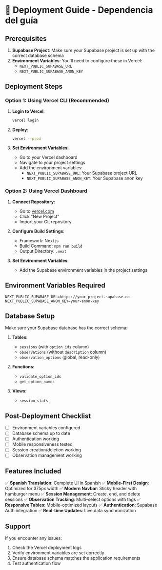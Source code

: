 # 🚀 Deployment Guide - Dependencia del guía

## Prerequisites

1. **Supabase Project**: Make sure your Supabase project is set up with the correct database schema
2. **Environment Variables**: You'll need to configure these in Vercel:
   - `NEXT_PUBLIC_SUPABASE_URL`
   - `NEXT_PUBLIC_SUPABASE_ANON_KEY`

## Deployment Steps

### Option 1: Using Vercel CLI (Recommended)

1. **Login to Vercel**:

   ```bash
   vercel login
   ```

2. **Deploy**:

   ```bash
   vercel --prod
   ```

3. **Set Environment Variables**:
   - Go to your Vercel dashboard
   - Navigate to your project settings
   - Add the environment variables:
     - `NEXT_PUBLIC_SUPABASE_URL`: Your Supabase project URL
     - `NEXT_PUBLIC_SUPABASE_ANON_KEY`: Your Supabase anon key

### Option 2: Using Vercel Dashboard

1. **Connect Repository**:

   - Go to [vercel.com](https://vercel.com)
   - Click "New Project"
   - Import your Git repository

2. **Configure Build Settings**:

   - Framework: Next.js
   - Build Command: `npm run build`
   - Output Directory: `.next`

3. **Set Environment Variables**:
   - Add the Supabase environment variables in the project settings

## Environment Variables Required

```env
NEXT_PUBLIC_SUPABASE_URL=https://your-project.supabase.co
NEXT_PUBLIC_SUPABASE_ANON_KEY=your-anon-key
```

## Database Setup

Make sure your Supabase database has the correct schema:

1. **Tables**:

   - `sessions` (with `option_ids` column)
   - `observations` (without `description` column)
   - `observation_options` (global, read-only)

2. **Functions**:

   - `validate_option_ids`
   - `get_option_names`

3. **Views**:
   - `session_stats`

## Post-Deployment Checklist

- [ ] Environment variables configured
- [ ] Database schema up to date
- [ ] Authentication working
- [ ] Mobile responsiveness tested
- [ ] Session creation/deletion working
- [ ] Observation management working

## Features Included

✅ **Spanish Translation**: Complete UI in Spanish
✅ **Mobile-First Design**: Optimized for 375px width
✅ **Modern Navbar**: Sticky header with hamburger menu
✅ **Session Management**: Create, end, and delete sessions
✅ **Observation Tracking**: Multi-select options with tags
✅ **Responsive Tables**: Mobile-optimized layouts
✅ **Authentication**: Supabase Auth integration
✅ **Real-time Updates**: Live data synchronization

## Support

If you encounter any issues:

1. Check the Vercel deployment logs
2. Verify environment variables are set correctly
3. Ensure database schema matches the application requirements
4. Test authentication flow
